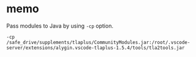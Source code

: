 # memo

Pass modules to Java by using `-cp` option.

```
-cp /safe_drive/supplements/tlaplus/CommunityModules.jar:/root/.vscode-server/extensions/alygin.vscode-tlaplus-1.5.4/tools/tla2tools.jar
```
